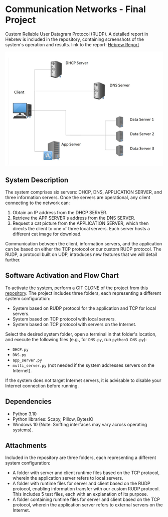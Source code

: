 # Communication Networks - Final Project

Custom Reliable User Datagram Protocol (RUDP).
A detailed report in Hebrew is included in the repository, containing screenshots of the system's operation and results.
link to the report: [Hebrew Report](README.pdf)

![alt text](images/network-diagram.jpg)

## System Description

The system comprises six servers: DHCP, DNS, APPLICATION SERVER, and three information servers. Once the servers are operational, any client connecting to the network can:

1. Obtain an IP address from the DHCP SERVER.
2. Retrieve the APP SERVER's address from the DNS SERVER.
3. Request a cat picture from the APPLICATION SERVER, which then directs the client to one of three local servers. Each server hosts a different cat image for download.

Communication between the client, information servers, and the application can be based on either the TCP protocol or our custom RUDP protocol. The RUDP, a protocol built on UDP, introduces new features that we will detail further.

## Software Activation and Flow Chart

To activate the system, perform a GIT CLONE of the project from [this repository](https://github.com/aradbm/Networks_Final_Project-RUDP). The project includes three folders, each representing a different system configuration:

- System based on RUDP protocol for the application and TCP for local servers.
- System based on TCP protocol with local servers.
- System based on TCP protocol with servers on the Internet.

Select the desired system folder, open a terminal in that folder's location, and execute the following files (e.g., for `DNS.py`, run `python3 DNS.py`):

- `DHCP.py`
- `DNS.py`
- `app_server.py`
- `multi_server.py` (not needed if the system addresses servers on the Internet).

If the system does not target Internet servers, it is advisable to disable your Internet connection before running.

## Dependencies

- Python 3.10
- Python libraries: Scapy, Pillow, BytesIO
- Windows 10 (Note: Sniffing interfaces may vary across operating systems).

## Attachments

Included in the repository are three folders, each representing a different system configuration:

- A folder with server and client runtime files based on the TCP protocol, wherein the application server refers to local servers.
- A folder with runtime files for server and client based on the RUDP protocol, enabling information transfer with our custom RUDP protocol. This includes 5 test files, each with an explanation of its purpose.
- A folder containing runtime files for server and client based on the TCP protocol, wherein the application server refers to external servers on the Internet.
